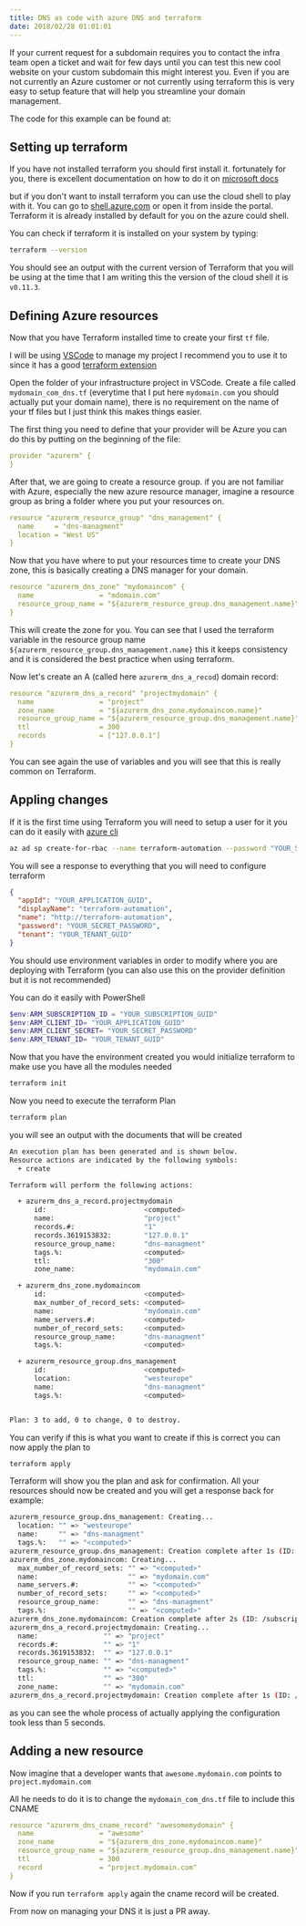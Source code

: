 ```yaml
---
title: DNS as code with azure DNS and terraform
date: 2018/02/28 01:01:01
---
```


If your current request for a subdomain requires you to contact the infra team open a ticket and wait for few days until you can test this new cool website on your custom subdomain this might interest you. Even if you are not currently an Azure customer or not currently using terraform this is very easy to setup feature that will help you streamline your domain management.

The code for this example can be found at:

<!--More-->

## Setting up terraform

If you have not installed terraform you should first install it. fortunately for you, there is excellent documentation on how to do it on [microsoft docs](https://docs.microsoft.com/en-us/azure/virtual-machines/linux/terraform-install-configure)

but if you don't want to install terraform you can use the cloud shell to play with it. You can go to [shell.azure.com](https://shell.azure.com) or open it from inside the portal. Terraform it is already installed by default for you on the azure could shell.

You can check if terraform it is installed on your system by typing:

```sh
terraform --version
```

You should see an output with the current version of Terraform that you will be using at the time that I am writing this the version of the cloud shell it is `v0.11.3`.

## Defining Azure resources

Now that you have Terraform installed time to create your first `tf` file.

I will be using [VSCode](https://code.visualstudio.com/) to manage my project I recommend you to use it to since it has a good [terraform extension](https://marketplace.visualstudio.com/items?itemName=mauve.terraform)

Open the folder of your infrastructure project in VSCode.
Create a file called `mydomain_com_dns.tf` (everytime that I put here `mydomain.com` you should actually put your domain name), there is no requirement on the name of your tf files but I just think this makes things easier.

The first thing you need to define that your provider will be Azure you can do this by putting on the beginning of the file:

```yaml
provider "azurerm" {
}
```

After that, we are going to create a resource group. if you are not familiar with Azure, especially the new azure resource manager, imagine a resource group as bring a folder where you put your resources on.

```yaml
resource "azurerm_resource_group" "dns_management" {
  name     = "dns-managment"
  location = "West US"
}
```

Now that you have where to put your resources time to create your DNS zone, this is basically creating a DNS manager for your domain.

```yaml
resource "azurerm_dns_zone" "mydomaincom" {
  name                = "mdomain.com"
  resource_group_name = "${azurerm_resource_group.dns_management.name}"
}
```

This will create the zone for you. You can see that I used the terraform variable in the resource group name `${azurerm_resource_group.dns_management.name}` this it keeps consistency and it is considered the best practice when using terraform.

Now let's create an A (called here `azurerm_dns_a_recod`) domain record:

```yaml
resource "azurerm_dns_a_record" "projectmydomain" {
  name                = "project"
  zone_name           = "${azurerm_dns_zone.mydomaincom.name}"
  resource_group_name = "${azurerm_resource_group.dns_management.name}"
  ttl                 = 300
  records             = ["127.0.0.1"]
}
```

You can see again the use of variables and you will see that this is really common on Terraform.

## Appling changes

If it is the first time using Terraform you will need to setup a user for it you can do it easily with [azure cli](https://docs.microsoft.com/en-us/cli/azure/install-azure-cli?view=azure-cli-latest)

```bash
az ad sp create-for-rbac --name terraform-automation --password "YOUR_SECRET_PASSWORD"
```

You will see a response to everything that you will need to configure terraform

```json
{
  "appId": "YOUR_APPLICATION_GUID",
  "displayName": "terraform-automation",
  "name": "http://terraform-automation",
  "password": "YOUR_SECRET_PASSWORD",
  "tenant": "YOUR_TENANT_GUID"
}
```

You should use environment variables in order to modify where you are deploying with Terraform (you can also use this on the provider definition but it is not recommended)

You can do it easily with PowerShell

```powershell
$env:ARM_SUBSCRIPTION_ID = "YOUR_SUBSCRIPTION_GUID"
$env:ARM_CLIENT_ID= "YOUR_APPLICATION_GUID"
$env:ARM_CLIENT_SECRET= "YOUR_SECRET_PASSWORD"
$env:ARM_TENANT_ID= "YOUR_TENANT_GUID"
```

Now that you have the environment created you would initialize terraform to make use you have all the modules needed

```bash
terraform init
```

Now you need to execute the terraform Plan

```bash
terraform plan
```

you will see an output with the documents that will be created

```bash
An execution plan has been generated and is shown below.
Resource actions are indicated by the following symbols:
  + create

Terraform will perform the following actions:

  + azurerm_dns_a_record.projectmydomain
      id:                        <computed>
      name:                      "project"
      records.#:                 "1"
      records.3619153832:        "127.0.0.1"
      resource_group_name:       "dns-managment"
      tags.%:                    <computed>
      ttl:                       "300"
      zone_name:                 "mydomain.com"

  + azurerm_dns_zone.mydomaincom
      id:                        <computed>
      max_number_of_record_sets: <computed>
      name:                      "mydomain.com"
      name_servers.#:            <computed>
      number_of_record_sets:     <computed>
      resource_group_name:       "dns-managment"
      tags.%:                    <computed>

  + azurerm_resource_group.dns_management
      id:                        <computed>
      location:                  "westeurope"
      name:                      "dns-managment"
      tags.%:                    <computed>


Plan: 3 to add, 0 to change, 0 to destroy.
```

You can verify if this is what you want to create if this is correct you can now apply the plan to

```bash
terraform apply
```

Terraform will show you the plan and ask for confirmation. All your resources should now be created and you will get a response back for example:

```bash
azurerm_resource_group.dns_management: Creating...
  location: "" => "westeurope"
  name:     "" => "dns-managment"
  tags.%:   "" => "<computed>"
azurerm_resource_group.dns_management: Creation complete after 1s (ID: /subscriptions/YOUR_SUBSCRIPTION/resourceGroups/dns-managment)
azurerm_dns_zone.mydomaincom: Creating...
  max_number_of_record_sets: "" => "<computed>"
  name:                      "" => "mydomain.com"
  name_servers.#:            "" => "<computed>"
  number_of_record_sets:     "" => "<computed>"
  resource_group_name:       "" => "dns-managment"
  tags.%:                    "" => "<computed>"
azurerm_dns_zone.mydomaincom: Creation complete after 2s (ID: /subscriptions/YOUR_SUBSCRIPTION/dnszones/mydomain.com)
azurerm_dns_a_record.projectmydomain: Creating...
  name:                "" => "project"
  records.#:           "" => "1"
  records.3619153832:  "" => "127.0.0.1"
  resource_group_name: "" => "dns-managment"
  tags.%:              "" => "<computed>"
  ttl:                 "" => "300"
  zone_name:           "" => "mydomain.com"
azurerm_dns_a_record.projectmydomain: Creation complete after 1s (ID: /subscriptions/YOUR_SUBSCRIPTION/dnszones/mydomain.com/A/project)
```

as you can see the whole process of actually applying the configuration took less than 5 seconds.

## Adding a new resource

Now imagine that a developer wants that `awesome.mydomain.com` points to `project.mydomain.com`

All he needs to do it is to change the `mydomain_com_dns.tf` file to include this CNAME

```yaml
resource "azurerm_dns_cname_record" "awesomemydomain" {
  name                = "awesome"
  zone_name           = "${azurerm_dns_zone.mydomaincom.name}"
  resource_group_name = "${azurerm_resource_group.dns_management.name}"
  ttl                 = 300
  record              = "project.mydomain.com"
}
```

Now if you run `terraform apply` again the cname record will be created.

From now on managing your DNS it is just a PR away.
